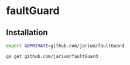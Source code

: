 # faultGuard

Installation
---
```bash
export GOPRIVATE=github.com/jarium/faultGuard 

go get github.com/jarium/faultGuard 
```